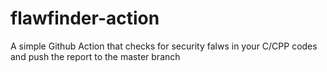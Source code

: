 # flawfinder-action
A simple Github Action that checks for security falws in your C/CPP codes and push the report to the master branch
